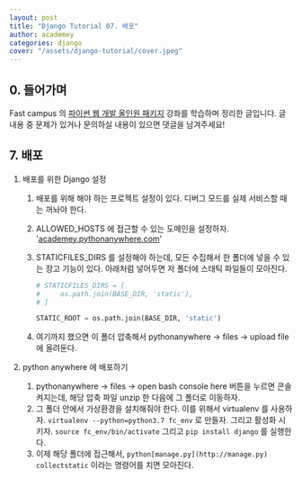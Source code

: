 ```yaml
---
layout: post
title: "Django Tutorial 07. 배포"
author: academey
categories: django
cover: "/assets/django-tutorial/cover.jpeg"
---
```

## 0. 들어가며
Fast campus 의 [파이썬 웹 개발 올인원 패키지](https://www.fastcampus.co.kr/dev_online_pyweb/) 강좌를 학습하며 정리한 글입니다. 글 내용 중 문제가 있거나 문의하실 내용이 있으면 댓글을 남겨주세요!

## 7. 배포

1. 배포를 위한 Django 설정
    1. 배포를 위해 해야 하는 프로젝트 설정이 있다. 디버그 모드를 실제 서비스할 때는 꺼놔야 한다.
    2. ALLOWED_HOSTS 에 접근할 수 있는 도메인을 설정하자. '[academey.pythonanywhere.com](http://academey.pythonanywhere.com/)'
    3. STATICFILES_DIRS 를 설정해야 하는데, 모든 수집해서 한 폴더에 넣을 수 있는 장고 기능이 있다. 아래처럼 넣어두면 저 폴더에 스태틱 파일들이 모아진다. 
        ```python
        # STATICFILES_DIRS = [
        #     os.path.join(BASE_DIR, 'static'),
        # ]
        
        STATIC_ROOT = os.path.join(BASE_DIR, 'static')
        ```

    4. 여기까지 했으면 이 폴더 압축해서 pythonanywhere → files → upload file 에 올려둔다.

2. python anywhere 에 배포하기
    1. pythonanywhere → files → open bash console here 버튼을 누르면 콘솔 켜지는데, 해당 압축 파일 unzip 한 다음에 그 폴더로 이동하자.
    2. 그 폴더 안에서 가상환경을 설치해줘야 한다. 이를 위해서 virtualenv 를 사용하자. `virtualenv --python=python3.7 fc_env` 로 만들자. 그리고 활성화 시키자. `source fc_env/bin/activate`  그리고 `pip install django` 를 실행한다.
    3. 이제 해당 폴더에 접근해서,  `python[manage.py](http://manage.py) collectstatic` 이라는 명령어를 치면 모아진다.